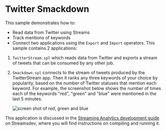 
# Twitter Smackdown
This sample demonstrates how to:
* Read data from Twitter using Streams
* Track mentions of keywords
* Connect two applications using the `Export` and `Import` operators.
This sample contains 2 applications:

1) `TwitterStream.spl` which reads data from Twitter and exports a stream of tweets that can be consumed by any other job.
2) `Smackdown.spl` connects to the stream of tweets produced by the TwitterStream app. Then it ranks any three keywords of your choice by popularity, based on the number of Twitter statuses that mention each keyword. For example, the screenshot below shows the number of times each  of the keywords "red", "green" and "blue" were mentioned in the last 5 minutes.

   ![screen shot of red, green and blue](https://developer.ibm.com/streamsdev/wp-content/uploads/sites/15/2016/06/ConsoleCreateChart3.png)

This application is discussed in the [Streaming Analytics development guide](https://developer.ibm.com/streamsdev/docs/streaming-analytics-dev-guide/) on Streamsdev, where you will find instructions on compiling and running it.



